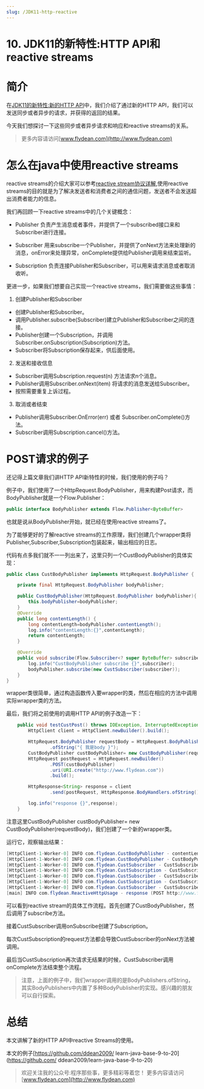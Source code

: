 ```yaml
---
slug: /JDK11-http-reactive
---
```


# 10. JDK11的新特性:HTTP API和reactive streams

# 简介

在[JDK11的新特性:新的HTTP API](http://www.flydean.com/jdk11-http-api/)中，我们介绍了通过新的HTTP API，我们可以发送同步或者异步的请求，并获得的返回的结果。

今天我们想探讨一下这些同步或者异步请求和响应和reactive streams的关系。

> 更多内容请访问[www.flydean.com](http://www.flydean.com)

# 怎么在java中使用reactive streams

reactive streams的介绍大家可以参考[reactive stream协议详解](http://www.flydean.com/reactive-stream-protocol/),使用reactive streams的目的就是为了解决发送者和消费者之间的通信问题，发送者不会发送超出消费者能力的信息。

我们再回顾一下reactive streams中的几个关键概念：

*  Publisher 负责产生消息或者事件，并提供了一个subscribed接口来和Subscriber进行连接。

* Subscriber 用来subscribe一个Publisher，并提供了onNext方法来处理新的消息，onError来处理异常，onComplete提供给Publisher调用来结束监听。

* Subscription 负责连接Publisher和Subscriber，可以用来请求消息或者取消收听。

更进一步，如果我们想要自己实现一个reactive streams，我们需要做这些事情：

1. 创建Publisher和Subscriber

* 创建Publisher和Subscriber。
* 调用Publisher.subscribe(Subscriber)建立Publisher和Subscriber之间的连接。
* Publisher创建一个Subscription，并调用Subscriber.onSubscription(Subscription)方法。
* Subscriber将Subscription保存起来，供后面使用。

2. 发送和接收信息

* Subscriber调用Subscription.request(n) 方法请求n个消息。
* Publisher调用Subscriber.onNext(item) 将请求的消息发送给Subscriber。
* 按照需要重复上诉过程。

3. 取消或者结束

* Publisher调用Subscriber.OnError(err) 或者 Subscriber.onComplete()方法。
* Subscriber调用Subscription.cancel()方法。

# POST请求的例子

还记得上篇文章我们讲HTTP API新特性的时候，我们使用的例子吗？

例子中，我们使用了一个HttpRequest.BodyPublisher，用来构建Post请求，而BodyPublisher就是一个Flow.Publisher：

~~~java
public interface BodyPublisher extends Flow.Publisher<ByteBuffer>
~~~

也就是说从BodyPublisher开始，就已经在使用reactive streams了。

为了能够更好的了解reactive streams的工作原理，我们创建几个wrapper类将Publisher,Subscriber,Subscription包装起来，输出相应的日志。

代码有点多我们就不一一列出来了，这里只列一个CustBodyPublisher的具体实现：

~~~java
public class CustBodyPublisher implements HttpRequest.BodyPublisher {

    private final HttpRequest.BodyPublisher bodyPublisher;

    public CustBodyPublisher(HttpRequest.BodyPublisher bodyPublisher){
        this.bodyPublisher=bodyPublisher;
    }
    @Override
    public long contentLength() {
        long contentLength=bodyPublisher.contentLength();
        log.info("contentLength:{}",contentLength);
        return contentLength;
    }

    @Override
    public void subscribe(Flow.Subscriber<? super ByteBuffer> subscriber) {
        log.info("CustBodyPublisher subscribe {}",subscriber);
        bodyPublisher.subscribe(new CustSubscriber(subscriber));
    }
}
~~~

wrapper类很简单，通过构造函数传入要wrapper的类，然后在相应的方法中调用实际wrapper类的方法。

最后，我们将之前使用的调用HTTP API的例子改造一下：

~~~java
    public void testCustPost() throws IOException, InterruptedException {
        HttpClient client = HttpClient.newBuilder().build();

        HttpRequest.BodyPublisher requestBody = HttpRequest.BodyPublishers
                .ofString("{ 我是body }");
        CustBodyPublisher custBodyPublisher= new CustBodyPublisher(requestBody);
        HttpRequest postRequest = HttpRequest.newBuilder()
                .POST(custBodyPublisher)
                .uri(URI.create("http://www.flydean.com"))
                .build();

        HttpResponse<String> response = client
                .send(postRequest, HttpResponse.BodyHandlers.ofString());

        log.info("response {}",response);
    }
~~~

注意这里CustBodyPublisher custBodyPublisher= new CustBodyPublisher(requestBody)，我们创建了一个新的wrapper类。

运行它，观察输出结果：

~~~java
[HttpClient-1-Worker-0] INFO com.flydean.CustBodyPublisher - contentLength:14
[HttpClient-1-Worker-0] INFO com.flydean.CustBodyPublisher - CustBodyPublisher subscribe jdk.internal.net.http.Http1Request$FixedContentSubscriber@672776b6
[HttpClient-1-Worker-0] INFO com.flydean.CustSubscriber - CustSubscriber onSubscribe jdk.internal.net.http.PullPublisher$Subscription@580ce038
[HttpClient-1-Worker-0] INFO com.flydean.CustSubscription - CustSubscription request 1
[HttpClient-1-Worker-0] INFO com.flydean.CustSubscriber - CustSubscriber onNext length 14
[HttpClient-1-Worker-0] INFO com.flydean.CustSubscription - CustSubscription request 1
[HttpClient-1-Worker-0] INFO com.flydean.CustSubscriber - CustSubscriber onComplete
[main] INFO com.flydean.ReactiveHttpUsage - response (POST http://www.flydean.com) 200
~~~

可以看到reactive stream的具体工作流程。首先创建了CustBodyPublisher，然后调用了subscribe方法。

接着CustSubscriber调用onSubscribe创建了Subscription。

每次CustSubscription的request方法都会导致CustSubscriber的onNext方法被调用。

最后当CustSubscription再次请求无结果的时候，CustSubscriber调用onComplete方法结束整个流程。

> 注意，上面的例子中，我们wrapper调用的是BodyPublishers.ofString，其实BodyPublishers中内置了多种BodyPublisher的实现。感兴趣的朋友可以自行探索。

# 总结

本文讲解了新的HTTP API中reactive Streams的使用。

本文的例子[https://github.com/ddean2009/
learn-java-base-9-to-20](https://github.com/
ddean2009/learn-java-base-9-to-20)

> 欢迎关注我的公众号:程序那些事，更多精彩等着您！
> 更多内容请访问 [www.flydean.com](http://www.flydean.com)



